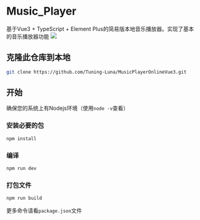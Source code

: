 # Music_Player
基于Vue3 + TypeScript + Element Plus的简易版本地音乐播放器。实现了基本的音乐播放器功能
<img src="./src/assets/image.png">


## 克隆此仓库到本地
```bash
git clone https://github.com/Tuning-Luna/MusicPlayerOnlineVue3.git
```

## 开始
确保您的系统上有Nodejs环境（使用`node -v`查看）

### 安装必要的包
```sh
npm install
```

### 编译
```sh
npm run dev
```

### 打包文件

```sh
npm run build
```
更多命令请看`package.json`文件
